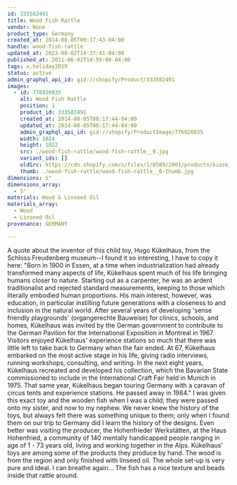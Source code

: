 ```yaml
---
id: 333582491
title: Wood Fish Rattle
vendor: None
product_type: Germany
created_at: 2014-08-05T00:17:43-04:00
handle: wood-fish-rattle
updated_at: 2023-08-02T14:37:41-04:00
published_at: 2011-06-02T14:59:00-04:00
tags: x.holiday2019
status: active
admin_graphql_api_id: gid://shopify/Product/333582491
images:
  - id: 776926035
    alt: Wood Fish Rattle
    position: 1
    product_id: 333582491
    created_at: 2014-08-05T00:17:44-04:00
    updated_at: 2014-08-05T00:17:44-04:00
    admin_graphql_api_id: gid://shopify/ProductImage/776926035
    width: 1024
    height: 1022
    src: ./wood-fish-rattle/wood-fish-rattle__0.jpg
    variant_ids: []
    oldSrc: https://cdn.shopify.com/s/files/1/0589/2901/products/kiosk_woodfish.tif.jpeg?v=1407212264
    thumb: ./wood-fish-rattle/wood-fish-rattle__0-thumb.jpg
dimensions: 5"
dimensions_array:
  - 5"
materials: Wood & Linseed Oil
materials_array:
  - Wood
  - Linseed Oil
provenance: GERMANY

---
```


A quote about the inventor of this child toy, Hugo Kükelhaus, from the Schloss Freudenberg museum--I found it so interesting, I have to copy it here: "Born in 1900 in Essen, at a time when industrialization had already transformed many aspects of life, Kükelhaus spent much of his life bringing humans closer to nature. Starting out as a carpenter, he was an ardent traditionalist and rejected standard measurements, keeping to those which literally embodied human proportions. His main interest, however, was education, in particular instilling future generations with a closeness to and inclusion in the natural world. After several years of developing 'sense friendly playgrounds' (organgerechte Bauweise) for clinics, schools, and homes, Kükelhaus was invited by the German government to contribute to the German Pavilion for the International Exposition in Montreal in 1967. Visitors enjoyed Kükelhaus' experience stations so much that there was little left to take back to Germany when the fair ended. At 67, Kükelhaus embarked on the most active stage in his life, giving radio interviews, running workshops, consulting, and writing. In the next eight years, Kükelhaus recreated and developed his collection, which the Bavarian State commissioned to include in the International Craft Fair held in Munich in 1975. That same year, Kükelhaus began touring Germany with a caravan of circus tents and experience stations. He passed away in 1984." I was given this exact toy and the wooden fish when I was a child; they were passed onto my sister, and now to my nephew. We never knew the history of the toys, but always felt there was something unique to them; only when I found them on our trip to Germany did I learn the history of the designs. Even better was visiting the producer, the Hohenfrieder Werkstätten, at the Haus Hohenfried, a community of 140 mentally handicapped people ranging in age of 1 - 73 years old, living and working together in the Alps. Kükelhaus' toys are among some of the products they produce by hand. The wood is from the region and only finished with linseed oil. The whole set-up is very pure and ideal. I can breathe again... The fish has a nice texture and beads inside that rattle around.